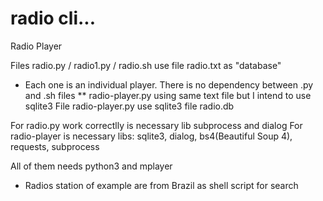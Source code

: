 # radio cli...
Radio Player

Files radio.py / radio1.py / radio.sh use file radio.txt as "database"
* Each one is an individual player. There is no dependency between .py and .sh files
** radio-player.py using same text file but I intend to use sqlite3
File radio-player.py use sqlite3 file radio.db

For radio.py work correctlly is necessary lib subprocess and dialog
For radio-player is necessary libs: sqlite3, dialog, bs4(Beautiful Soup 4), requests, subprocess

All of them needs python3 and mplayer

* Radios station of example are from Brazil as shell script for search
